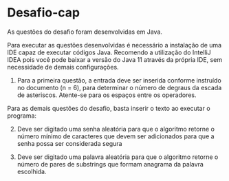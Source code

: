 # Desafio-cap

As questões do desafio foram desenvolvidas em Java.

Para executar as questões desenvolvidas é necessário a instalação de uma IDE capaz de executar códigos Java. Recomendo a utilização do IntelliJ IDEA pois você pode baixar a versão do Java 11 através da própria IDE, sem necessidade de demais configurações.

1. Para a primeira questão, a entrada deve ser inserida conforme instruído no documento (n = 6), para determinar o número de degraus da escada de asteriscos. Atente-se para os espaços entre os operadores.

Para as demais questões do desafio, basta inserir o texto ao executar o programa:

2. Deve ser digitado uma senha aleatória para que o algoritmo retorne o número mínimo de caracteres que devem ser adicionados para que a senha possa ser considerada segura

3. Deve ser digitado uma palavra aleatória para que o algoritmo retorne o número de pares de substrings que formam anagrama da palavra escolhida.
  

